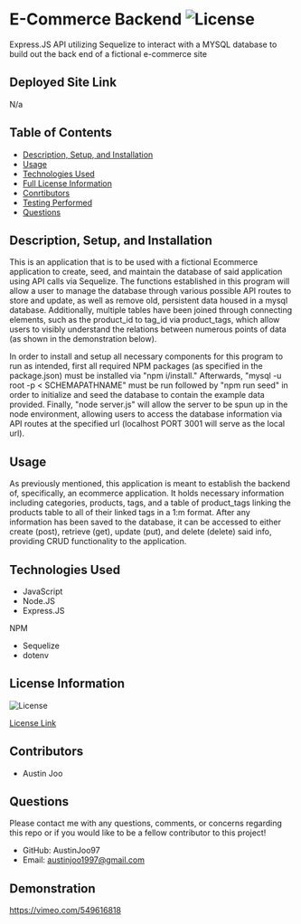 # E-Commerce Backend ![License](https://img.shields.io/badge/License-ISC-blue.svg)
Express.JS API utilizing Sequelize to interact with a MYSQL database to build out the back end of a fictional e-commerce site

## Deployed Site Link 

N/a

## Table of Contents

- [Description, Setup, and Installation](#description-setup-and-installation)
- [Usage](#usage)
- [Technologies Used](#technologies-used)
- [Full License Information](#license-information)
- [Conrtibutors](#contributors)
- [Testing Performed](#testing-performed)
- [Questions](#questions)


## Description, Setup, and Installation

This is an application that is to be used with a fictional Ecommerce application to create, seed, and maintain the database of said application using API calls via Sequelize. The functions established in this program will allow a user to manage the database through various possible API routes to store and update, as well as remove old, persistent data housed in a mysql database. Additionally, multiple tables have been joined through connecting elements, such as the product_id to tag_id via product_tags, which allow users to visibly understand the relations between numerous points of data (as shown in the demonstration below).

In order to install and setup all necessary components for this program to run as intended, first all required NPM packages (as specified in the package.json) must be installed via "npm i/install." Afterwards, "mysql -u root -p < SCHEMAPATHNAME" must be run followed by "npm run seed" in order to initialize and seed the database to contain the example data provided. Finally, "node server.js" will allow the server to be spun up in the node environment, allowing users to access the database information via API routes at the specified url (localhost PORT 3001 will serve as the local url).

## Usage
As previously mentioned, this application is meant to establish the backend of, specifically, an ecommerce application. It holds necessary information including categories, products, tags, and a table of product_tags linking the products table to all of their linked tags in a 1:m format. After any information has been saved to the database, it can be accessed to either create (post), retrieve (get), update (put), and delete (delete) said info, providing CRUD functionality to the application.

## Technologies Used
- JavaScript
- Node.JS
- Express.JS

NPM
- Sequelize
- dotenv

## License Information
![License](https://img.shields.io/badge/License-ISC-blue.svg)

[License Link](https://opensource.org/licenses/ISC)

## Contributors
- Austin Joo

## Questions
Please contact me with any questions, comments, or concerns regarding this repo or if you would like to be a fellow contributor to this project!
- GitHub: AustinJoo97 
- Email: austinjoo1997@gmail.com
## Demonstration
https://vimeo.com/549616818
